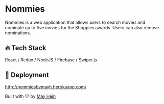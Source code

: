 # Nommies

Nommies is a web application that allows users to search movies and nominate up to five movies for the Shoppies awards. Users can also remove nominations.

## 🔥 Tech Stack 

React / Redux / NodeJS / Firebase / Swiper.js

## 🚀 Deployment 

http://nommiesbymayh.herokuapp.com/

Built with ♡ by [May Hein](https://www.linkedin.com/in/mayhein/)

